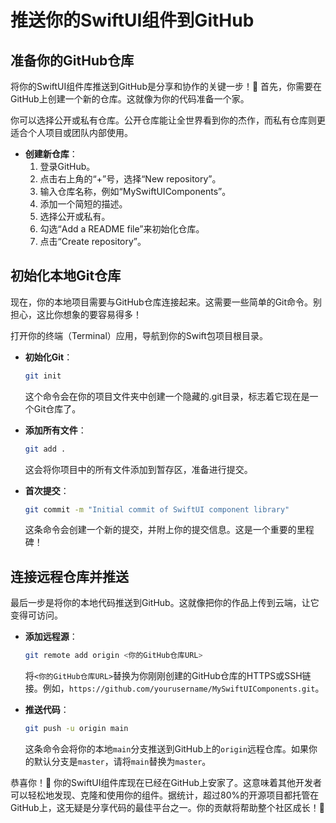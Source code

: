 ﻿# 推送你的SwiftUI组件到GitHub

## 准备你的GitHub仓库

将你的SwiftUI组件库推送到GitHub是分享和协作的关键一步！🚀 首先，你需要在GitHub上创建一个新的仓库。这就像为你的代码准备一个家。

你可以选择公开或私有仓库。公开仓库能让全世界看到你的杰作，而私有仓库则更适合个人项目或团队内部使用。

*   **创建新仓库**：
    1.  登录GitHub。
    2.  点击右上角的“+”号，选择“New repository”。
    3.  输入仓库名称，例如“MySwiftUIComponents”。
    4.  添加一个简短的描述。
    5.  选择公开或私有。
    6.  勾选“Add a README file”来初始化仓库。
    7.  点击“Create repository”。

## 初始化本地Git仓库

现在，你的本地项目需要与GitHub仓库连接起来。这需要一些简单的Git命令。别担心，这比你想象的要容易得多！

打开你的终端（Terminal）应用，导航到你的Swift包项目根目录。

*   **初始化Git**：
    ```bash
    git init
    ```
    这个命令会在你的项目文件夹中创建一个隐藏的.git目录，标志着它现在是一个Git仓库了。

*   **添加所有文件**：
    ```bash
    git add .
    ```
    这会将你项目中的所有文件添加到暂存区，准备进行提交。

*   **首次提交**：
    ```bash
    git commit -m "Initial commit of SwiftUI component library"
    ```
    这条命令会创建一个新的提交，并附上你的提交信息。这是一个重要的里程碑！

## 连接远程仓库并推送

最后一步是将你的本地代码推送到GitHub。这就像把你的作品上传到云端，让它变得可访问。

*   **添加远程源**：
    ```bash
    git remote add origin <你的GitHub仓库URL>
    ```
    将`<你的GitHub仓库URL>`替换为你刚刚创建的GitHub仓库的HTTPS或SSH链接。例如，`https://github.com/yourusername/MySwiftUIComponents.git`。

*   **推送代码**：
    ```bash
    git push -u origin main
    ```
    这条命令会将你的本地`main`分支推送到GitHub上的`origin`远程仓库。如果你的默认分支是`master`，请将`main`替换为`master`。

恭喜你！🎉 你的SwiftUI组件库现在已经在GitHub上安家了。这意味着其他开发者可以轻松地发现、克隆和使用你的组件。据统计，超过80%的开源项目都托管在GitHub上，这无疑是分享代码的最佳平台之一。你的贡献将帮助整个社区成长！💪